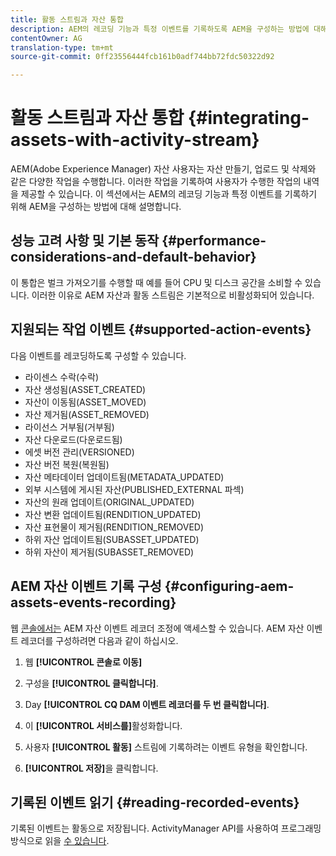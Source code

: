```yaml
---
title: 활동 스트림과 자산 통합
description: AEM의 레코딩 기능과 특정 이벤트를 기록하도록 AEM을 구성하는 방법에 대해 설명합니다.
contentOwner: AG
translation-type: tm+mt
source-git-commit: 0ff23556444fcb161b0adf744bb72fdc50322d92

---
```



# 활동 스트림과 자산 통합 {#integrating-assets-with-activity-stream}

AEM(Adobe Experience Manager) 자산 사용자는 자산 만들기, 업로드 및 삭제와 같은 다양한 작업을 수행합니다. 이러한 작업을 기록하여 사용자가 수행한 작업의 내역을 제공할 수 있습니다. 이 섹션에서는 AEM의 레코딩 기능과 특정 이벤트를 기록하기 위해 AEM을 구성하는 방법에 대해 설명합니다.

## 성능 고려 사항 및 기본 동작 {#performance-considerations-and-default-behavior}

이 통합은 벌크 가져오기를 수행할 때 예를 들어 CPU 및 디스크 공간을 소비할 수 있습니다. 이러한 이유로 AEM 자산과 활동 스트림은 기본적으로 비활성화되어 있습니다.

## 지원되는 작업 이벤트 {#supported-action-events}

다음 이벤트를 레코딩하도록 구성할 수 있습니다.

* 라이센스 수락(수락)
* 자산 생성됨(ASSET_CREATED)
* 자산이 이동됨(ASSET_MOVED)
* 자산 제거됨(ASSET_REMOVED)
* 라이선스 거부됨(거부됨)
* 자산 다운로드(다운로드됨)
* 에셋 버전 관리(VERSIONED)
* 자산 버전 복원(복원됨)
* 자산 메타데이터 업데이트됨(METADATA_UPDATED)
* 외부 시스템에 게시된 자산(PUBLISHED_EXTERNAL 파섹)
* 자산의 원래 업데이트(ORIGINAL_UPDATED)
* 자산 변환 업데이트됨(RENDITION_UPDATED)
* 자산 표현물이 제거됨(RENDITION_REMOVED)
* 하위 자산 업데이트됨(SUBASSET_UPDATED)
* 하위 자산이 제거됨(SUBASSET_REMOVED)

## AEM 자산 이벤트 기록 구성 {#configuring-aem-assets-events-recording}

웹 [콘솔에서는](/help/sites-deploying/configuring-osgi.md) AEM 자산 이벤트 레코더 조정에 액세스할 수 있습니다. AEM 자산 이벤트 레코더를 구성하려면 다음과 같이 하십시오.

1. 웹 **[!UICONTROL 콘솔로 이동]**

1. 구성을 **[!UICONTROL 클릭합니다]**.

1. Day **[!UICONTROL CQ DAM 이벤트 레코더를 두 번 클릭합니다]**.

1. 이 **[!UICONTROL 서비스를]**&#x200B;활성화합니다.

1. 사용자 **[!UICONTROL 활동]** 스트림에 기록하려는 이벤트 유형을 확인합니다.

1. **[!UICONTROL 저장]**&#x200B;을 클릭합니다.

## 기록된 이벤트 읽기 {#reading-recorded-events}

기록된 이벤트는 활동으로 저장됩니다. ActivityManager API를 사용하여 프로그래밍 방식으로 읽을 [수 있습니다](https://helpx.adobe.com/experience-manager/6-5/sites/developing/using/reference-materials/javadoc/com/adobe/granite/activitystreams/ActivityManager.html).
